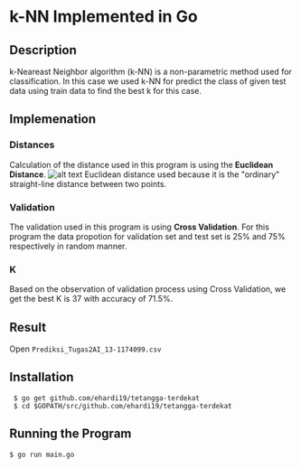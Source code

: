 # k-NN Implemented in Go

## Description
k-Neareast Neighbor algorithm (k-NN) is a non-parametric method used for classification. In this case we used k-NN for predict the class of given test data using train data to find the best k for this case.

## Implemenation

### Distances
Calculation of the distance used in this program is using the **Euclidean Distance**. 
![alt text](https://wikimedia.org/api/rest_v1/media/math/render/svg/795b967db2917cdde7c2da2d1ee327eb673276c0)
Euclidean distance used because it is the "ordinary" straight-line distance between two points.

### Validation
The validation used in this program is using **Cross Validation**. For this program the data propotion for validation set and test set is 25% and 75% respectively in random manner.

### K
Based on the observation of validation process using Cross Validation, we get the best K is 37 with accuracy of 71.5%.


## Result
Open `Prediksi_Tugas2AI_13-1174099.csv`

## Installation
```
 $ go get github.com/ehardi19/tetangga-terdekat
 $ cd $GOPATH/src/github.com/ehardi19/tetangga-terdekat
```

## Running the Program
```
$ go run main.go
```